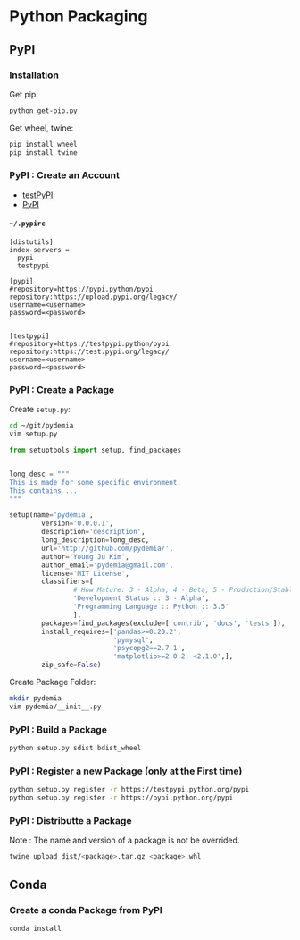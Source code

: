 # Python Packaging

## PyPI

### Installation

Get pip:
```sh
python get-pip.py
```

Get wheel, twine:
```sh
pip install wheel
pip install twine
```


### PyPI : Create an Account

* [testPyPI](https://testpypi.python.org/pypi)
* [PyPI](https://pypi.python.org/pypi)

#### `~/.pypirc`

```vim
[distutils]
index-servers =
  pypi
  testpypi

[pypi]
#repository=https://pypi.python/pypi
repository:https://upload.pypi.org/legacy/
username=<username>
password=<password>


[testpypi]
#repository=https://testpypi.python/pypi
repository:https://test.pypi.org/legacy/
username=<username>
password=<password>
```


### PyPI : Create a Package

Create `setup.py`:

```sh
cd ~/git/pydemia
vim setup.py

```

```py
from setuptools import setup, find_packages


long_desc = """
This is made for some specific environment.
This contains ...
"""

setup(name='pydemia',
        version='0.0.0.1',
        description='description',
        long_description=long_desc,
        url='http://github.com/pydemia/',
        author='Young Ju Kim',
        author_email='pydemia@gmail.com',
        license='MIT License',
        classifiers=[
                # How Mature: 3 - Alpha, 4 - Beta, 5 - Production/Stable
                'Development Status :: 3 - Alpha',
                'Programming Language :: Python :: 3.5'
                ],
        packages=find_packages(exclude=['contrib', 'docs', 'tests']),
        install_requires=['pandas>=0.20.2',
                          'pymysql',
                          'psycopg2==2.7.1',
                          'matplotlib>=2.0.2, <2.1.0',],
        zip_safe=False)
```

Create Package Folder:

```sh
mkdir pydemia
vim pydemia/__init__.py
```


### PyPI : Build a Package

```sh
python setup.py sdist bdist_wheel
```


### PyPI : Register a new Package (only at the First time)

```sh
python setup.py register -r https://testpypi.python.org/pypi
python setup.py register -r https://pypi.python.org/pypi
```


### PyPI : Distributte a Package

Note : The name and version of a package is not be overrided.
```sh
twine upload dist/<package>.tar.gz <package>.whl
```

## Conda

### Create a conda Package from PyPI

```sh
conda install
```
